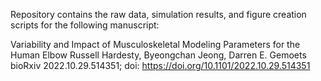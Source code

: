 Repository contains the raw data, simulation results, and figure creation scripts for the following manuscript:

Variability and Impact of Musculoskeletal Modeling Parameters for the Human Elbow
Russell Hardesty, Byeongchan Jeong, Darren E. Gemoets
bioRxiv 2022.10.29.514351; doi: https://doi.org/10.1101/2022.10.29.514351
